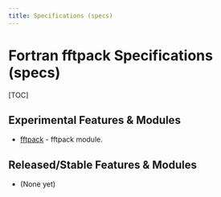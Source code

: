 ```yaml
---
title: Specifications (specs)
---
```


# Fortran fftpack Specifications (specs)

[TOC]

## Experimental Features & Modules

 - [fftpack](./fftpack.html) - fftpack module.

## Released/Stable Features & Modules

 - (None yet)